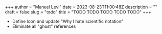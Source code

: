 +++
author = "Manuel Levi"
date = 2023-08-23T11:00:48Z
description = ""
draft = false
slug = "todo"
title = "TODO TODO TODO TODO TODO"
+++

* Define Icon and update "Why I hate scientific notation"
* Eliminate all "ghost" references